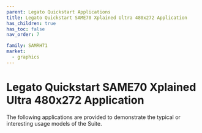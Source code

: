 ```yaml
---
parent: Legato Quickstart Applications
title: Legato Quickstart SAME70 Xplained Ultra 480x272 Application
has_children: true
has_toc: false
nav_order: 7

family: SAMRH71
market:
  - graphics
---
```


# Legato Quickstart SAME70 Xplained Ultra 480x272 Application

The following applications are provided to demonstrate the typical or interesting usage models of the Suite.
